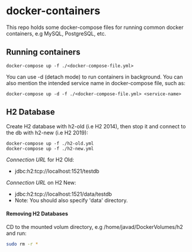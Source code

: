 # docker-containers
This repo holds some docker-compose files for running common docker containers, e.g MySQL, PostgreSQL, etc.

## Running containers

```shell
docker-compose up -f ./<docker-compose-file.yml>
```

You can use -d (detach mode) to run containers in background. You can also mention the intended service name in docker-compose file, such as:
```shell
docker-compose up -d -f ./<docker-compose-file.yml> <service-name>
```

## H2 Database
Create H2 database with h2-old (i.e H2 2014), then stop it and connect to the db with h2-new (i.e H2 2019):
```shell
docker-compose up -f ./h2-old.yml
docker-compose up -f ./h2-new.yml
```

*Connection URL* for H2 Old:
 - jdbc:h2:tcp://localhost:1521/testdb

*Connection URL* on H2 New:
 - jdbc:h2:tcp://localhost:1521/data/testdb
 - Note: You should also specify 'data' directory.

#### Removing H2 Databases
CD to the mounted volum directory, e.g /home/javad/DockerVolumes/h2 and run:
```sh
sudo rm -r *
```
